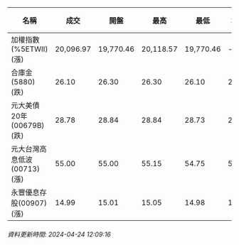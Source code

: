 | 名稱 | 成交 | 開盤 | 最高 | 最低 | 均價 | 成交金額(億) | 昨收 | 漲跌幅 | 漲跌 | 總量 | 昨量 | 振幅 |
| -------- | -------- | -------- | -------- |-------- | -------- | -------- |-------- |-------- |-------- | -------- | -------- |-------- |
|加權指數(%5ETWII) (漲)|20,096.97|19,770.46|20,118.57|19,770.46|-|3,225.67|19,599.28|2.54%|497.69|6,994,761|0|1.78%|
|合庫金(5880) (跌)|26.10|26.30|26.30|26.10|26.16|1.02|26.15|0.19%|0.05|3,905|8,490|0.76%|
|元大美債20年(00679B) (跌)|28.78|28.84|28.84|28.73|28.78|9.95|28.92|0.48%|0.14|34,559|30,176|0.38%|
|元大台灣高息低波(00713) (漲)|55.00|55.00|55.15|54.75|54.93|1.35|54.45|1.01%|0.55|2,461|5,808|0.73%|
|永豐優息存股(00907) (漲)|14.99|15.01|15.05|14.98|15.02|0.413|14.93|0.40%|0.06|2,746|1,558|0.47%|
###### 資料更新時間: 2024-04-24 12:09:16